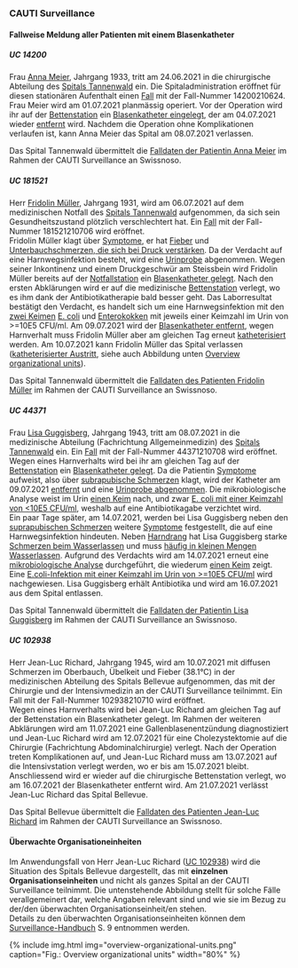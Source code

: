 ### CAUTI Surveillance

#### Fallweise Meldung aller Patienten mit einem Blasenkatheter

##### UC 14200
Frau [Anna Meier](Patient-AnnaMeier.html), Jahrgang 1933, tritt am 24.06.2021 in die chirurgische Abteilung des [Spitals Tannenwald](Organization-SpitalTannenwald.html) ein. Die Spitaladministration eröffnet für diesen stationären Aufenthalt einen [Fall](Encounter-Encounter-14200210624.html) mit der Fall-Nummer 14200210624.   
Frau Meier wird am 01.07.2021 planmässig operiert. Vor der Operation wird ihr auf der [Bettenstation](Location-Bettenstation.html) ein [Blasenkatheter eingelegt](Procedure-InsertCatheter-20210701-14200210624.html), der am 04.07.2021 wieder [entfernt](Procedure-RemoveCatheter-20210704-14200210624.html) wird. Nachdem die Operation ohne Komplikationen verlaufen ist, kann Anna Meier das Spital am 08.07.2021 verlassen.   

Das Spital Tannenwald übermittelt die [Falldaten der Patientin Anna Meier](Bundle-MessageUC14200.html) im Rahmen der CAUTI Surveillance an Swissnoso. 

##### UC 181521
Herr [Fridolin Müller](Patient-FridolinMueller.html), Jahrgang 1931, wird am 06.07.2021 auf dem medizinischen Notfall des [Spitals Tannenwald](Organization-SpitalTannenwald.html) aufgenommen, da sich sein Gesundheitszustand plötzlich verschlechtert hat. Ein [Fall](Encounter-Encounter-181521210706.html) mit der Fall-Nummer 181521210706 wird eröffnet.   
Fridolin Müller klagt über [Symptome](Observation-Symptoms-20210706-181521210706.html), er hat [Fieber](Observation-Fever-20210706-181521210706.html) und [Unterbauchschmerzen, die sich bei Druck verstärken](Observation-SuprapubicTenderness-20210706-181521210706.html). Da der Verdacht auf eine Harnwegsinfektion besteht, wird eine [Urinprobe](Procedure-Microbiology-20210706-181521210706.html) abgenommen. Wegen seiner Inkontinenz und einem Druckgeschwür am Steissbein wird Fridolin Müller bereits auf der [Notfallstation](Location-Notfallstation.html) ein [Blasenkatheter gelegt](Procedure-InsertCatheter1-20210706-181521210706.html). Nach den ersten Abklärungen wird er auf die medizinische [Bettenstation](Location-Bettenstation.html) verlegt, wo es ihm dank der Antibiotikatherapie bald besser geht. Das Laborresultat bestätigt den Verdacht, es handelt sich um eine Harnwegsinfektion mit den [zwei Keimen](Observation-NumberOfDifferentGerms-20210706-181521210706.html) [E. coli](Observation-Germ1-20210706-181521210706.html) und [Enterokokken](Observation-Germ2-20210706-181521210706.html) mit jeweils einer Keimzahl im Urin von >=10E5 CFU/ml. Am 09.07.2021 wird der [Blasenkatheter entfernt](Procedure-RemoveCatheter1-20210709-181521210706.html), wegen Harnverhalt muss Fridolin Müller aber am gleichen Tag erneut [katheterisiert](Procedure-InsertCatheter2-20210709-181521210706.html) werden. Am 10.07.2021 kann Fridolin Müller das Spital verlassen ([katheterisierter Austritt](Procedure-RemoveCatheter2-20210710-181521210706.html), siehe auch Abbildung unten [Overview organizational units](usecases-de.html#überwachte-organisationeinheiten)).   

Das Spital Tannenwald übermittelt die [Falldaten des Patienten Fridolin Müller](Bundle-MessageUC181521.html) im Rahmen der CAUTI Surveillance an Swissnoso. 						

##### UC 44371
Frau [Lisa Guggisberg](Patient-LisaGuggisberg.html), Jahrgang 1943, tritt am 08.07.2021 in die medizinische Abteilung (Fachrichtung Allgemeinmedizin) des [Spitals Tannenwald](Organization-SpitalTannenwald.html) ein. Ein [Fall](Encounter-Encounter-44371210708.html) mit der Fall-Nummer 44371210708 wird eröffnet.   
Wegen eines Harnverhalts wird bei ihr am gleichen Tag auf der [Bettenstation](Location-Bettenstation.html) ein [Blasenkatheter gelegt](Procedure-InsertCatheter-20210708-44371210708.html). Da die Patientin [Symptome](Observation-Symptoms1-20210709-44371210708.html) aufweist, also über [subrapubische Schmerzen](Observation-SuprapubicTenderness1-20210709-44371210708.html) klagt, wird der Katheter am 09.07.2021 [entfernt](Procedure-RemoveCatheter-20210709-44371210708.html) und eine [Urinprobe abgenommen](Procedure-Microbiology1-20210709-44371210708.html). Die mikrobiologische Analyse weist im Urin [einen Keim](Observation-NumberOfDifferentGerms-20210709-44371210708.html) nach, und zwar [E. coli mit einer Keimzahl von <10E5 CFU/ml](Observation-Germ1-20210709-44371210708.html), weshalb auf eine Antibiotikagabe verzichtet wird.   
Ein paar Tage später, am 14.07.2021, werden bei Lisa Guggisberg neben den [suprapubischen Schmerzen](Observation-SuprapubicTenderness2-20210714-44371210708.html) weitere [Symptome](Observation-Symptoms2-20210714-44371210708.html) festgestellt, die auf eine Harnwegsinfektion hindeuten. Neben [Harndrang](Observation-UrinaryUrgency2-20210714-44371210708.html) hat Lisa Guggisberg starke [Schmerzen beim Wasserlassen](Observation-Dysuria2-20210714-44371210708.html) und muss [häufig in kleinen Mengen Wasserlassen](Observation-UrinaryFrequency2-20210714-44371210708.html). Aufgrund des Verdachts wird am 14.07.2021 erneut eine [mikrobiologische Analyse](Procedure-Microbiology2-20210714-44371210708.html) durchgeführt, die wiederum [einen Keim](Observation-NumberOfDifferentGerms-20210714-44371210708.html) zeigt. Eine [E.coli-Infektion mit einer Keimzahl im Urin von >=10E5 CFU/ml](Observation-Germ1-20210714-44371210708.html) wird nachgewiesen. Lisa Guggisberg erhält Antibiotika und wird am 16.07.2021 aus dem Spital entlassen.   

Das Spital Tannenwald übermittelt die [Falldaten der Patientin Lisa Guggisberg](Bundle-MessageUC44371.html) im Rahmen der CAUTI Surveillance an Swissnoso. 								

##### UC 102938
Herr Jean-Luc Richard, Jahrgang 1945, wird am 10.07.2021 mit diffusen Schmerzen im Oberbauch, Übelkeit und Fieber (38.1°C) in der medizinischen Abteilung des Spitals Bellevue aufgenommen, das mit der Chirurgie und der Intensivmedizin an der CAUTI Surveillance teilnimmt. Ein Fall mit der Fall-Nummer 102938210710 wird eröffnet.   
Wegen eines Harnverhalts wird bei Jean-Luc Richard am gleichen Tag auf der Bettenstation ein Blasenkatheter gelegt. Im Rahmen der weiteren Abklärungen wird am 11.07.2021 eine Gallenblasenentzündung diagnostiziert und Jean-Luc Richard wird am 12.07.2021 für eine Cholezystektomie auf die Chirurgie (Fachrichtung Abdominalchirurgie) verlegt. Nach der Operation treten Komplikationen auf, und Jean-Luc Richard muss am 13.07.2021 auf die Intensivstation verlegt werden, wo er bis am 15.07.2021 bleibt. Anschliessend wird er wieder auf die chirurgische Bettenstation verlegt, wo am 16.07.2021 der Blasenkatheter entfernt wird. Am 21.07.2021 verlässt Jean-Luc Richard das Spital Bellevue.   

Das Spital Bellevue übermittelt die [Falldaten des Patienten Jean-Luc Richard](tbd) im Rahmen der CAUTI Surveillance an Swissnoso. 

#### Überwachte Organisationeinheiten
Im Anwendungsfall von Herr Jean-Luc Richard ([UC 102938](usecases-de.html#uc-102938)) wird die Situation des Spitals Bellevue dargestellt, das mit **einzelnen Organisationseinheiten** und nicht als ganzes Spital an der CAUTI Surveillance teilnimmt. Die untenstehende Abbildung stellt für solche Fälle verallgemeinert dar, welche Angaben relevant sind und wie sie im Bezug zu der/den überwachten Organisationseinheit/en stehen.   
Details zu den überwachten Organisationseinheiten können dem [Surveillance-Handbuch](https://www.swissnoso.ch/fileadmin/module/cauti_surveillance/Dokumente_D/220228_Swissnoso_CAUTI_Surveillance_Handbuch_V1.2.pdf) S. 9 entnommen werden.

{% include img.html img="overview-organizational-units.png" caption="Fig.: Overview organizational units" width="80%" %}